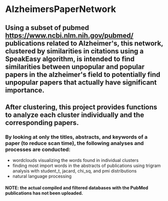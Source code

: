 # AlzheimersPaperNetwork
## Using a subset of pubmed <https://www.ncbi.nlm.nih.gov/pubmed/> publications related to Alzheimer's, this network, clustered by similarities in citations using a SpeakEasy algorithm, is intended to find similarities between unpopular and popular papers in the alzheimer's field to potentially find unpopular papers that actually have significant importance.
## After clustering, this project provides functions to analyze each cluster individually and the corresponding papers.

### By looking at only the titles, abstracts, and keywords of a paper (to reduce scan time), the following analyses and processes are conducted:
  * wordclouds visualizing the words found in individual clusters
  * finding most import words in the abstracts of publications using trigram analysis with student_t, jacard, chi_sq, and pmi distributions
  * natural language processing

#### NOTE: the actual compiled and filtered databases with the PubMed publications has not been uploaded.
